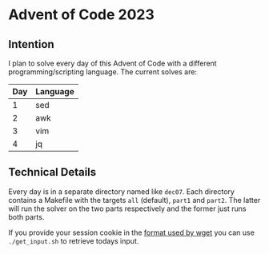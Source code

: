 # Advent of Code 2023

## Intention

I plan to solve every day of this Advent of Code with a different programming/scripting language. The current solves are:

| Day | Language |
| --- | -------- |
| 1   | sed      |
| 2   | awk      |
| 3   | vim      |
| 4   | jq       |

## Technical Details

Every day is in a separate directory named like `dec07`. Each directory contains a Makefile with the targets `all` (default), `part1` and `part2`. The latter will run the solver on the two parts respectively and the former just runs both parts.

If you provide your session cookie in the [format used by wget](https://unix.stackexchange.com/questions/36531/format-of-cookies-when-using-wget) you can use `./get_input.sh` to retrieve todays input.
